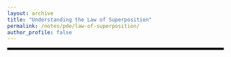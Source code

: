 ```yaml
---
layout: archive
title: "Understanding the Law of Superposition"
permalink: /notes/pde/law-of-superposition/
author_profile: false
--- 
```

<hr style="border: 2px solid black;">
